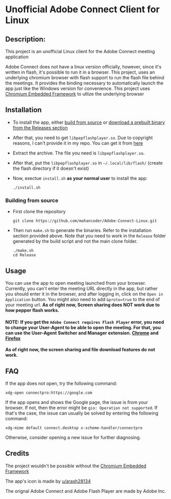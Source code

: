 # Unofficial Adobe Connect Client for Linux
## Description:
This project is an unofficial Linux client for the Adobe Connect meeting application

Adobe Connect does not have a linux version officially, however, since it's written in flash, it's possible to run it in a browser. This project, uses an underlying chromium browser with flash support to run the flash file behind the meetings. It provides the binding necessary to automatically launch the app just like the Windows version for convenience.
This project uses [Chromium Embedded Framework](https://github.com/chromiumembedded) to utlize the underlying browser
## Installation
- To install the app, either [build from source](#building-from-source) or [download a prebuilt binary from the Releases section](https://github.com/mahancoder/Adobe-Connect-Linux/releases)

- After that, you need to get `libpepflashplayer.so`. Due to copyright reasons, I can't provide it in my repo.
You can get it from [here](https://github.com/darktohka/clean-flash-builds/releases/download/v1.7/flash_player_patched_ppapi_linux.x86_64.tar.gz)

- Extract the archive. The file you need is `libpepflashplayer.so`.

- After that, put the `libpepflashplayer.so` in `~/.local/lib/flash/` (create the flash directory if it doesn't exist)

- Now, exectue `install.sh` **as your normal user** to install the app:
    ```
    ./install.sh
    ```

### Building from source
- First clone the repository
    ```
    git clone https://github.com/mahancoder/Adobe-Connect-Linux.git
    ```
- Then run `make.sh` to generate the binaries. Refer to the installation section provided above. Note that you need to work in the `Release` folder generated by the build script and not the main clone folder.
    ```
    ./make.sh
    cd Release
    ```
## Usage
You can use the app to open meeting launched from your browser. Currently, you can't enter the meeting URL directly in the app, but rather you should enter it in the browser, and after logging in, click on the `Open in Application` button. You might also need to add `&proto=true` to the end of your meeting url. **As of right now, Screen sharing does NOT work due to how pepper flash works.**
#### **NOTE:** If you get the `Adobe Connect requires Flash Player` error, you need to change your User-Agent to be able to open the meeting. For that, you can use the User-Agent Switcher and Manager extension. [Chrome](https://chrome.google.com/webstore/detail/user-agent-switcher-and-m/bhchdcejhohfmigjafbampogmaanbfkg) and [Firefox](https://addons.mozilla.org/en-US/firefox/addon/user-agent-string-switcher/)

**As of right now, the screen sharing and file download features do not work.**
## FAQ
If the app does not open, try the following command:
```
xdg-open connectpro:https://google.com
```
If the app opens and shows the Google page, the issue is from your browser.
If not, then the error might be `gio: Operation not supported`. If that's the case, the issue can usually be solved by entering the following command:
```
xdg-mime default connect.desktop x-scheme-handler/connectpro
```
Otherwise, consider opening a new issue for further diagnosing.
## Credits
The project wouldn't be possible without the [Chromium Embedded Framework](https://github.com/chromiumembedded)

The app's icon is made by [u/arash28134](https://www.reddit.com/user/arash28134)

The orignal Adobe Connect and Adobe Flash Player are made by Adobe Inc.
